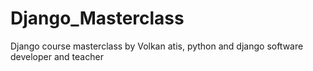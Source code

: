 # Django_Masterclass
Django course masterclass by Volkan atis, python and django software developer and teacher 
